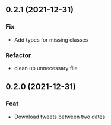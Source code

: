 ## 0.2.1 (2021-12-31)

### Fix

- Add types for missing classes

### Refactor

- clean up unnecessary file

## 0.2.0 (2021-12-31)

### Feat

- Download tweets between two dates

